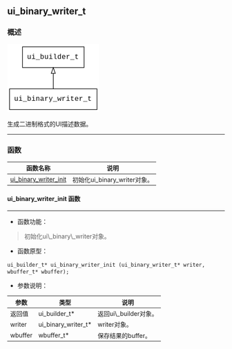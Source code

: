 ## ui\_binary\_writer\_t
### 概述
![image](images/ui_binary_writer_t_0.png)

生成二进制格式的UI描述数据。

----------------------------------
### 函数
<p id="ui_binary_writer_t_methods">

| 函数名称 | 说明 | 
| -------- | ------------ | 
| <a href="#ui_binary_writer_t_ui_binary_writer_init">ui\_binary\_writer\_init</a> | 初始化ui\_binary\_writer对象。 |
#### ui\_binary\_writer\_init 函数
-----------------------

* 函数功能：

> <p id="ui_binary_writer_t_ui_binary_writer_init">初始化ui\_binary\_writer对象。


* 函数原型：

```
ui_builder_t* ui_binary_writer_init (ui_binary_writer_t* writer, wbuffer_t* wbuffer);
```

* 参数说明：

| 参数 | 类型 | 说明 |
| -------- | ----- | --------- |
| 返回值 | ui\_builder\_t* | 返回ui\\_builder对象。 |
| writer | ui\_binary\_writer\_t* | writer对象。 |
| wbuffer | wbuffer\_t* | 保存结果的buffer。 |
